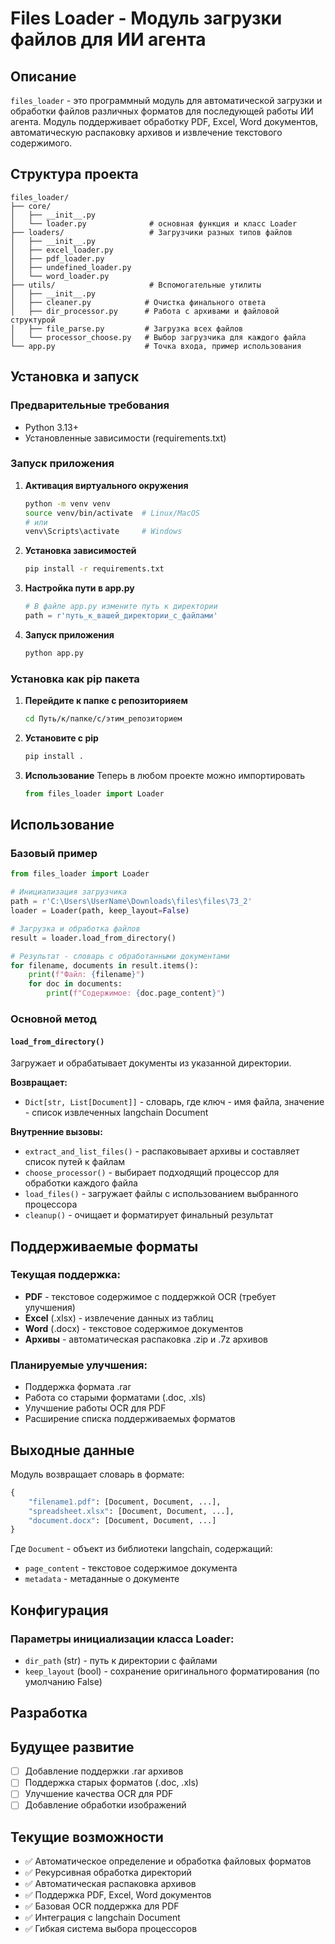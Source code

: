 # Files Loader - Модуль загрузки файлов для ИИ агента

## Описание

`files_loader` - это программный модуль для автоматической загрузки и обработки файлов различных форматов для последующей работы ИИ агента. Модуль поддерживает обработку PDF, Excel, Word документов, автоматическую распаковку архивов и извлечение текстового содержимого.

## Структура проекта

```
files_loader/
├── core/
│   ├── __init__.py
│   └── loader.py              # основная функция и класс Loader
├── loaders/                   # Загрузчики разных типов файлов
│   ├── __init__.py
│   ├── excel_loader.py
│   ├── pdf_loader.py
│   ├── undefined_loader.py
│   └── word_loader.py
├── utils/                     # Вспомогательные утилиты
│   ├── __init__.py
│   ├── cleaner.py            # Очистка финального ответа
│   ├── dir_processor.py      # Работа с архивами и файловой структурой
│   ├── file_parse.py         # Загрузка всех файлов
│   └── processor_choose.py   # Выбор загрузчика для каждого файла
└── app.py                    # Точка входа, пример использования
```

## Установка и запуск

### Предварительные требования
- Python 3.13+
- Установленные зависимости (requirements.txt)

### Запуск приложения

1. **Активация виртуального окружения**
   ```bash
   python -m venv venv
   source venv/bin/activate  # Linux/MacOS
   # или
   venv\Scripts\activate     # Windows
   ```

2. **Установка зависимостей**
   ```bash
   pip install -r requirements.txt
   ```

3. **Настройка пути в app.py**
   ```python
   # В файле app.py измените путь к директории
   path = r'путь_к_вашей_директории_с_файлами'
   ```

4. **Запуск приложения**
   ```bash
   python app.py
   ```

### Установка как pip пакета

1. **Перейдите к папке с репозиторияем**
   ```bash
   cd Путь/к/папке/c/этим_репозиторием
   ```

2. **Установите с pip**
   ```bash
   pip install .
   ```

3. **Использование**
   Теперь в любом проекте можно импортировать
   ```python
   from files_loader import Loader
   ```

## Использование

### Базовый пример

```python
from files_loader import Loader

# Инициализация загрузчика
path = r'C:\Users\UserName\Downloads\files\files\73_2'
loader = Loader(path, keep_layout=False)

# Загрузка и обработка файлов
result = loader.load_from_directory()

# Результат - словарь с обработанными документами
for filename, documents in result.items():
    print(f"Файл: {filename}")
    for doc in documents:
        print(f"Содержимое: {doc.page_content}")
```

### Основной метод

#### `load_from_directory()`

Загружает и обрабатывает документы из указанной директории.

**Возвращает:**
- `Dict[str, List[Document]]` - словарь, где ключ - имя файла, значение - список извлеченных langchain Document

**Внутренние вызовы:**
- `extract_and_list_files()` - распаковывает архивы и составляет список путей к файлам
- `choose_processor()` - выбирает подходящий процессор для обработки каждого файла
- `load_files()` - загружает файлы с использованием выбранного процессора
- `cleanup()` - очищает и форматирует финальный результат

## Поддерживаемые форматы

### Текущая поддержка:
- **PDF** - текстовое содержимое с поддержкой OCR (требует улучшения)
- **Excel** (.xlsx) - извлечение данных из таблиц
- **Word** (.docx) - текстовое содержимое документов
- **Архивы** - автоматическая распаковка .zip и .7z архивов

### Планируемые улучшения:
- Поддержка формата .rar
- Работа со старыми форматами (.doc, .xls)
- Улучшение работы OCR для PDF
- Расширение списка поддерживаемых форматов

## Выходные данные

Модуль возвращает словарь в формате:
```python
{
    "filename1.pdf": [Document, Document, ...],
    "spreadsheet.xlsx": [Document, Document, ...],
    "document.docx": [Document, Document, ...]
}
```

Где `Document` - объект из библиотеки langchain, содержащий:
- `page_content` - текстовое содержимое документа
- `metadata` - метаданные о документе

## Конфигурация

### Параметры инициализации класса Loader:

- `dir_path` (str) - путь к директории с файлами
- `keep_layout` (bool) - сохранение оригинального форматирования (по умолчанию False)

## Разработка

## Будущее развитие

- [ ] Добавление поддержки .rar архивов
- [ ] Поддержка старых форматов (.doc, .xls)
- [ ] Улучшение качества OCR для PDF
- [ ] Добавление обработки изображений

## Текущие возможности

- ✅ Автоматическое определение и обработка файловых форматов
- ✅ Рекурсивная обработка директорий
- ✅ Автоматическая распаковка архивов
- ✅ Поддержка PDF, Excel, Word документов
- ✅ Базовая OCR поддержка для PDF
- ✅ Интеграция с langchain Document
- ✅ Гибкая система выбора процессоров